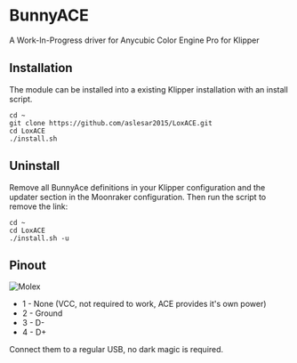 # BunnyACE

A Work-In-Progress driver for Anycubic Color Engine Pro for Klipper

## Installation
The module can be installed into a existing Klipper installation with an install script. 

    cd ~
    git clone https://github.com/aslesar2015/LoxACE.git
    cd LoxACE
    ./install.sh

## Uninstall

Remove all BunnyAce definitions in your Klipper configuration and the updater
section in the Moonraker configuration. Then run the script to remove the link:

    cd ~
    cd LoxACE
    ./install.sh -u

## Pinout

![Molex](/.github/img/molex.png)

- 1 - None (VCC, not required to work, ACE provides it's own power)
- 2 - Ground
- 3 - D-
- 4 - D+

Connect them to a regular USB, no dark magic is required.
